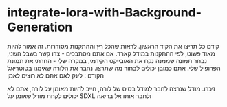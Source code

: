 # integrate-lora-with-Background-Generation

קודם כל תריצו את הקוד הראשון. לראות שהכל רץ וההתקנות מסודרות. זה אמור להיות מאוד פשוט, לפי ההתקנות במודל קארד.
אם אתם מסתבכים -  צרו קשר
בשבל השני, נבחר תמונה שממנה נקח את האובייקט הקידמי, במקרה שלי -  החרתי את תמונת הפרופיל שלי. אתם כמובן יכולים לבחור מה שתרצו.
נחבר את הלורה שאימנו בטוטריאל הקודם : 
לינק לאם אתם לא רוצים לאמן 

זיכרו. מודל שנרצה לחבר למודל בסיס של לורה, חייב להיות מאומן על לורה, אתם לא יכולים לקחת מודל שאומן על SDXL ולחבר אותו אל בריאה
